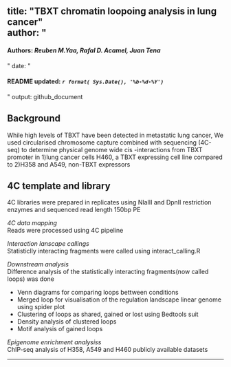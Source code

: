 title: "TBXT chromatin loopoing analysis in lung cancer"  
author: "<h4>Authors: <i>Reuben M.Yaa, Rafal D. Acamel, Juan Tena</i></h4>" 
date: "<h4>README updated: <i>`r format( Sys.Date(), '%b-%d-%Y')`</i></h4>"
output:
  github_document
---

## Background
While high levels of TBXT have been detected in metastatic lung cancer, 
We used circularised chromosome capture combined with sequencing (4C-seq) to determine physical  genome wide cis -interactions from TBXT promoter in 
1)lung cancer cells H460, a TBXT expressing cell line compared to 
2)H358 and A549, non-TBXT expressors  


## 4C template and library
4C libraries were prepared in replicates using NlaIII and DpnII restriction enzymes and sequenced read length 150bp PE

*4C data mapping*  
Reads were processed using 4C pipeline  

*Interaction lanscape callings*  
Statisticlly interacting fragments were called using interact_calling.R
 
 *Downstream analysis*  
Difference analysis of the statistically interacting fragments(now called loops) was done
 - Venn diagrams for comparing loops bettween conditions
 - Merged loop for visualisation of the regulation landscape linear genome using spider plot
 - Clustering of loops as shared, gained or lost using Bedtools suit
 - Density analysis of clustered loops
 - Motif analysis of gained loops
 
 *Epigenome enrichment analysiss*  
 ChIP-seq analysis of H358, A549 and H460 publicly available datasets
<hr>
